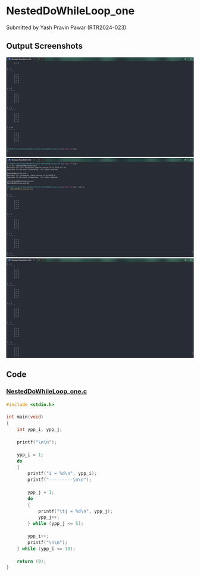 # NestedDoWhileLoop_one

Submitted by Yash Pravin Pawar (RTR2024-023)

## Output Screenshots
![01-output.png](./02-Screenshots/01-output.png)
![02-output.png](./02-Screenshots/02-output.png)
![03-output.png](./02-Screenshots/03-output.png)

## Code
### [NestedDoWhileLoop_one.c](./01-Code/NestedDoWhileLoop_one.c)
```c
#include <stdio.h>

int main(void)
{
    int ypp_i, ypp_j;

    printf("\n\n");

    ypp_i = 1;
    do
    {
        printf("i = %d\n", ypp_i);
        printf("---------\n\n");

        ypp_j = 1;
        do
        {
            printf("\tj = %d\n", ypp_j);
            ypp_j++;
        } while (ypp_j <= 5);

        ypp_i++;
        printf("\n\n");
    } while (ypp_i <= 10);

    return (0);
}

```
